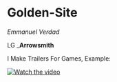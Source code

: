 # Golden-Site
*Emmanuel Verdad*

LG _**Arrowsmith**

I Make Trailers For Games, Example:

[![Watch the video](https://i.imgur.com/vKb2F1B.png)](https://youtu.be/vt5fpE0bzSY)
